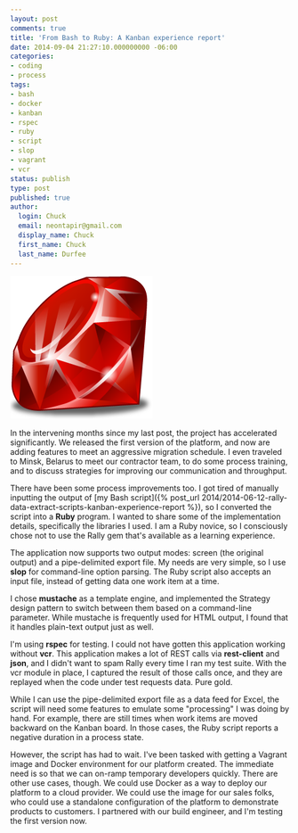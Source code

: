 ```yaml
---
layout: post
comments: true
title: 'From Bash to Ruby: A Kanban experience report'
date: 2014-09-04 21:27:10.000000000 -06:00
categories:
- coding
- process
tags:
- bash
- docker
- kanban
- rspec
- ruby
- script
- slop
- vagrant
- vcr
status: publish
type: post
published: true
author:
  login: Chuck
  email: neontapir@gmail.com
  display_name: Chuck
  first_name: Chuck
  last_name: Durfee
---
```

![rubylang](/assets/rubylang.png)

In the intervening months since my last post, the project has accelerated significantly. We released the first version of the platform, and now are adding features to meet an aggressive migration schedule. I even traveled to Minsk, Belarus to meet our contractor team, to do some process training, and to discuss strategies for improving our communication and throughput.

There have been some process improvements too. I got tired of manually inputting the output of [my Bash script]({% post_url 2014/2014-06-12-rally-data-extract-scripts-kanban-experience-report %}), so I converted the script into a **Ruby** program. I wanted to share some of the implementation details, specifically the libraries I used. I am a Ruby novice, so I consciously chose not to use the Rally gem that's available as a learning experience.

The application now supports two output modes: screen (the original output) and a pipe-delimited export file. My needs are very simple, so I use **slop** for command-line option parsing. The Ruby script also accepts an input file, instead of getting data one work item at a time.

I chose **mustache** as a template engine, and implemented the Strategy design pattern to switch between them based on a command-line parameter. While mustache is frequently used for HTML output, I found that it handles plain-text output just as well.

I'm using **rspec** for testing. I could not have gotten this application working without **vcr**. This application makes a lot of REST calls via **rest-client** and **json**, and I didn't want to spam Rally every time I ran my test suite. With the vcr module in place, I captured the result of those calls once, and they are replayed when the code under test requests data. Pure gold.

While I can use the pipe-delimited export file as a data feed for Excel, the script will need some features to emulate some "processing" I was doing by hand. For example, there are still times when work items are moved backward on the Kanban board. In those cases, the Ruby script reports a negative duration in a process state.

However, the script has had to wait. I've been tasked with getting a Vagrant image and Docker environment for our platform created. The immediate need is so that we can on-ramp temporary developers quickly. There are other use cases, though. We could use Docker as a way to deploy our platform to a cloud provider. We could use the image for our sales folks, who could use a standalone configuration of the platform to demonstrate products to customers. I partnered with our build engineer, and I'm testing the first version now.
